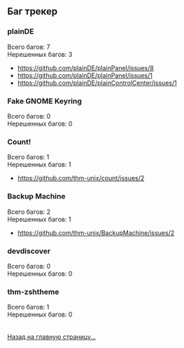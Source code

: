 ## Баг трекер
### plainDE
Всего багов: 7<br>
Нерешенных багов: 3<br>
<ul>
  <li><a href="https://github.com/plainDE/plainPanel/issues/8">https://github.com/plainDE/plainPanel/issues/8</a></li>
  <li><a href="https://github.com/plainDE/plainPanel/issues/1">https://github.com/plainDE/plainPanel/issues/1</a></li>
  <li><a href="https://github.com/plainDE/plainControlCenter/issues/1">https://github.com/plainDE/plainControlCenter/issues/1</a></li>
</ul>

### Fake GNOME Keyring
Всего багов: 0<br>
Нерешенных багов: 0

### Count!
Всего багов: 1<br>
Нерешенных багов: 1
<ul>
  <li><a href="https://github.com/thm-unix/count/issues/2">https://github.com/thm-unix/count/issues/2</a></li>
</ul>

### Backup Machine
Всего багов: 2<br>
Нерешенных багов: 1
<ul>
  <li><a href="https://github.com/thm-unix/BackupMachine/issues/2">https://github.com/thm-unix/BackupMachine/issues/2</a></li>
</ul>

### devdiscover
Всего багов: 0<br>
Нерешенных багов: 0

### thm-zshtheme
Всего багов: 1<br>
Нерешенных багов: 0
<br><br><br>
<a href="../index">Назад на главную страницу...</a>
